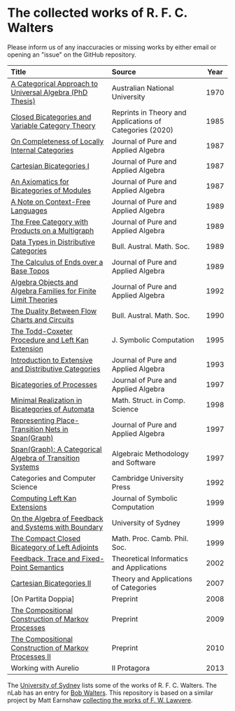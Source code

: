 # The collected works of R. F. C. Walters

Please inform us of any inaccuracies or missing works by either email or opening an "issue" on the GitHub repository.


| Title |Source| Year |
|:------|:-----|:----:|
|[A Categorical Approach to Universal Algebra (PhD Thesis)](https://github.com/mroman42/walters/blob/master/publications/1970-a-categorical-approach-to-universal-algebra.pdf)|Australian National University|1970|
|[Closed Bicategories and Variable Category Theory](https://raw.githubusercontent.com/mroman42/walters/main/publications/1985-closed-bicategories-and-variable-category-theory-2020-tac-reprint.pdf?token=GHSAT0AAAAAAB3V5M3ZEFMAUHLKTQCM4WOCZCUYSYQ)|Reprints in Theory and Applications of Categories (2020)|1985|
|[On Completeness of Locally Internal Categories](https://raw.githubusercontent.com/mroman42/walters/main/publications/1983-on-completeness-of-locally-internal-categories.pdf?token=GHSAT0AAAAAAB3V5M3YIAEHOL572CNAX624ZCUYOMQ)|Journal of Pure and Applied Algebra|1987|
|[Cartesian Bicategories I](https://raw.githubusercontent.com/mroman42/walters/main/publications/1987-cartesian-bicategories-i.pdf?token=GHSAT0AAAAAAB3V5M3ZNNR7JPGZHY5SXNTEZCUYQ4A)|Journal of Pure and Applied Algebra|1987|
|[An Axiomatics for Bicategories of Modules](https://raw.githubusercontent.com/mroman42/walters/main/publications/1985-an-axiomatics-for-bicategories-of-modules.pdf?token=GHSAT0AAAAAAB3V5M3Z23PL7IKCHKV2U3WEZCUYPJQ)|Journal of Pure and Applied Algebra|1987|
|[A Note on Context-Free Languages](https://raw.githubusercontent.com/mroman42/walters/main/publications/1988-a-note-on-context-free-languages.pdf?token=GHSAT0AAAAAAB3V5M3ZK32ZIQJRIO3OD2VIZCUYRYA)|Journal of Pure and Applied Algebra|1989|
|[The Free Category with Products on a Multigraph](https://github.com/mroman42/walters/blob/main/publications/1988-the-free-category-with-products-on-a-multigraph.pdf)|Journal of Pure and Applied Algebra|1989|
|[Data Types in Distributive Categories](https://raw.githubusercontent.com/mroman42/walters/main/publications/1989-data-types-in-distributive-categories.pdf?token=GHSAT0AAAAAAB3V5M3ZDXTZH5X4EBPTUXQGZCUYUIA)|Bull. Austral. Math. Soc.|1989|
|[The Calculus of Ends over a Base Topos](https://raw.githubusercontent.com/mroman42/walters/main/publications/1989-the-calculus-of-ends-over-a-base-topos.pdf?token=GHSAT0AAAAAAB3V5M3ZGKAGD56PPLYT3ZO6ZCUYU4Q)|Journal of Pure and Applied Algebra|1989|
|[Algebra Objects and Algebra Families for Finite Limit Theories](https://raw.githubusercontent.com/mroman42/walters/main/publications/1990-algebra-objects-and-algebra-families-for-finite-limit-theories.pdf?token=GHSAT0AAAAAAB3V5M3YY4IVFVKH73SWSGAWZCUYVTQ)|Journal of Pure and Applied Algebra|1992|
|[The Duality Between Flow Charts and Circuits](https://raw.githubusercontent.com/mroman42/walters/main/publications/1990-the-duality-between-flow-chartes-and-circuits.pdf?token=GHSAT0AAAAAAB3V5M3YIHM5BLIII5CZMNWEZCUYWOA)|Bull. Austral. Math. Soc.|1990|
|[The Todd-Coxeter Procedure and Left Kan Extension](https://raw.githubusercontent.com/mroman42/walters/main/publications/1991-the-todd-coxeter-procedure-and-left-kan-extensions.pdf?token=GHSAT0AAAAAAB3V5M3Y4YHFW723LJPYF4Y6ZCUYXHA)|J. Symbolic Computation|1995|
|[Introduction to Extensive and Distributive Categories](https://raw.githubusercontent.com/mroman42/walters/main/publications/1993-introduction-to-extensive-and-distributive-categories.pdf?token=GHSAT0AAAAAAB3V5M3YA36MCJNCBXAPQ3HSZCUYYEQ)|Journal of Pure and Applied Algebra|1993|
|[Bicategories of Processes](https://raw.githubusercontent.com/mroman42/walters/main/publications/1995-bicategories-of-processes.pdf?token=GHSAT0AAAAAAB3V5M3YJRKDO6WYOMJPOEFMZCUY2NA)|Journal of Pure and Applied Algebra|1997|
|[Minimal Realization in Bicategories of Automata](https://raw.githubusercontent.com/mroman42/walters/main/publications/1997-minimal-realization-in-bicategories-of-automata.pdf?token=GHSAT0AAAAAAB3V5M3Y4L4ANKNIT3LPKG2WZCUY32A)|Math. Struct. in Comp. Science|1998|
|[Representing Place-Transition Nets in Span(Graph)](https://raw.githubusercontent.com/mroman42/walters/main/publications/1997-representing-place-transition-nets-in-span-graph.pdf?token=GHSAT0AAAAAAB3V5M3ZCSWSLRRMUVSF2OYKZCUY44A)|Journal of Pure and Applied Algebra|1997|
|[Span(Graph): A Categorical Algebra of Transition Systems](https://raw.githubusercontent.com/mroman42/walters/main/publications/1997-span-graph-a-categorical-algebra-of-transition-systems.pdf?token=GHSAT0AAAAAAB3V5M3YVCZ6WUWPKW4HEP6KZCUY6NA)|Algebraic Methodology and Software|1997|
|Categories and Computer Science|Cambridge University Press|1992|
|[Computing Left Kan Extensions](https://raw.githubusercontent.com/mroman42/walters/main/publications/1999-computing-left-kan-extensions.pdf?token=GHSAT0AAAAAAB3V5M3YQ4L36GCVD6WOHCBSZCUY7LQ)|Journal of Symbolic Computation|1999|
|[On the Algebra of Feedback and Systems with Boundary](https://raw.githubusercontent.com/mroman42/walters/main/publications/1999-on-the-algebra-of-feedback-and-systems-with-boundary.pdf?token=GHSAT0AAAAAAB3V5M3Z2QPGVMAUVWIWGHHOZCUZATQ)|University of Sydney|1999|
|[The Compact Closed Bicategory of Left Adjoints](https://raw.githubusercontent.com/mroman42/walters/main/publications/1999-the-compact-closed-bicategory-of-left-adjoints.pdf?token=GHSAT0AAAAAAB3V5M3Z5M76PXTW5IDW6TEUZCUZD3Q)|Math. Proc. Camb. Phil. Soc.|1999|
|[Feedback, Trace and Fixed-Point Semantics](https://raw.githubusercontent.com/mroman42/walters/main/publications/2002-feedback-trace-and-fixed-point-semantics.pdf?token=GHSAT0AAAAAAB3V5M3ZH34YKTFK6PQDAVWMZCUZFZQ)|Theoretical Informatics and Applications|2002|
|[Cartesian Bicategories II](https://raw.githubusercontent.com/mroman42/walters/main/publications/2007-cartesian-bicategories-ii.pdf?token=GHSAT0AAAAAAB3V5M3ZX5MCBBBWAZ73TSR6ZCUZGSA)|Theory and Applications of Categories|2007|
|[On Partita Doppia]|Preprint|2008|
|[The Compositional Construction of Markov Processes](https://raw.githubusercontent.com/mroman42/walters/main/publications/2009-the-compositional-construction-of-markov-processes.pdf?token=GHSAT0AAAAAAB3V5M3YFJYKY7BFBV3SBRPIZCUZIRA)|Preprint|2009|
|[The Compositional Construction of Markov Processes II](https://raw.githubusercontent.com/mroman42/walters/main/publications/2018p-the-compositional-construction-of-markov-processes-ii.pdf?token=GHSAT0AAAAAAB3V5M3Z3X7EMFXYHAMVDMAMZCUZJBQ)|Preprint|2010|
|Working with Aurelio|Il Protagora|2013|

The [University of Sydney](https://www.maths.usyd.edu.au/ut/pub-seek.py?sau=Walters+RFC&pp=3) lists some of the works of R. F. C. Walters.
The nLab has an entry for [Bob Walters](https://ncatlab.org/nlab/show/Bob+Walters).
This repository is based on a similar project by Matt Earnshaw [collecting the works of F. W. Lawvere](https://github.com/mattearnshaw/lawvere/).

